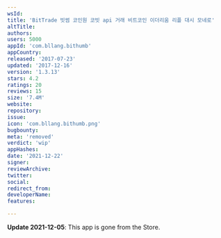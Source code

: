 ```yaml
---
wsId: 
title: 'BitTrade 빗썸 코인원 코빗 api 거래 비트코인 이더리움 리플 대시 모네로'
altTitle: 
authors: 
users: 5000
appId: 'com.bllang.bithumb'
appCountry: 
released: '2017-07-23'
updated: '2017-12-16'
version: '1.3.13'
stars: 4.2
ratings: 20
reviews: 15
size: '7.4M'
website: 
repository: 
issue: 
icon: 'com.bllang.bithumb.png'
bugbounty: 
meta: 'removed'
verdict: 'wip'
appHashes: 
date: '2021-12-22'
signer: 
reviewArchive: 
twitter: 
social: 
redirect_from: 
developerName: 
features: 

---
```


**Update 2021-12-05**: This app is gone from the Store.

